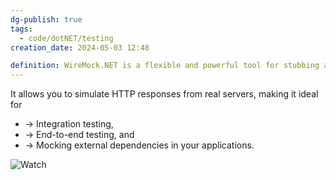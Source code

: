 ```yaml
---
dg-publish: true
tags:
  - code/dotNET/testing
creation_date: 2024-05-03 12:48

definition: WireMock.NET is a flexible and powerful tool for stubbing and mocking HTTP services for testing purposes.
---
```


 It allows you to simulate HTTP responses from real servers, making it ideal for 
 - → Integration testing, 
 - → End-to-end testing, and 
 - → Mocking external dependencies in your applications.
 
![Watch](https://www.youtube.com/watch?v=SQRPqBWHeJs)
